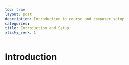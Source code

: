 ```yaml
---
toc: true
layout: post
description: Introduction to course and computer setup
categories: 
title: Introduction and Setup
sticky_rank: 1
---
```


# Introduction
  
